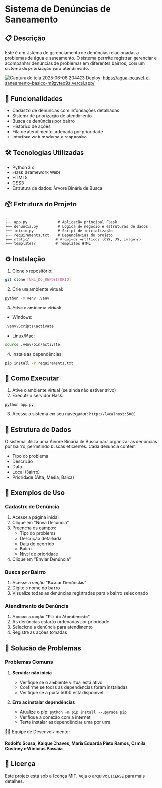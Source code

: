 # Sistema de Denúncias de Saneamento

## 📋 Descrição

Este é um sistema de gerenciamento de denúncias relacionadas a problemas de água e saneamento. O sistema permite registrar, gerenciar e acompanhar denúncias de problemas em diferentes bairros, com um sistema de priorização para atendimento.

![Captura de tela 2025-06-08 204423](https://github.com/user-attachments/assets/b5808fa6-7b69-4a41-9ecf-a259a28c090e)
Deploy: https://agua-potavel-e-saneamento-basico-m9gvteo9z.vercel.app/


## 🚀 Funcionalidades

- Cadastro de denúncias com informações detalhadas
- Sistema de priorização de atendimento
- Busca de denúncias por bairro
- Histórico de ações
- Fila de atendimento ordenada por prioridade
- Interface web moderna e responsiva

## 🛠️ Tecnologias Utilizadas

- Python 3.x
- Flask (Framework Web)
- HTML5
- CSS3
- Estrutura de dados: Árvore Binária de Busca

## 📦 Estrutura do Projeto

```
.
├── app.py              # Aplicação principal Flask
├── denuncia.py         # Lógica de negócio e estruturas de dados
├── inicio.py           # Script de inicialização
├── requirements.txt    # Dependências do projeto
├── static/            # Arquivos estáticos (CSS, JS, imagens)
└── templates/         # Templates HTML
```

## ⚙️ Instalação

1. Clone o repositório:

```bash
git clone [URL_DO_REPOSITÓRIO]
```

2. Crie um ambiente virtual:

```bash
python -m venv .venv
```

3. Ative o ambiente virtual:

- Windows:

```bash
.venv\Scripts\activate
```

- Linux/Mac:

```bash
source .venv/bin/activate
```

4. Instale as dependências:

```bash
pip install -r requirements.txt
```

## 🚀 Como Executar

1. Ative o ambiente virtual (se ainda não estiver ativo)
2. Execute o servidor Flask:

```bash
python app.py
```

3. Acesse o sistema em seu navegador: `http://localhost:5000`

## 📝 Estrutura de Dados

O sistema utiliza uma Árvore Binária de Busca para organizar as denúncias por bairro, permitindo buscas eficientes. Cada denúncia contém:

- Tipo do problema
- Descrição
- Data
- Local (Bairro)
- Prioridade (Alta, Média, Baixa)

## 🎯 Exemplos de Uso

### Cadastro de Denúncia

1. Acesse a página inicial
2. Clique em "Nova Denúncia"
3. Preencha os campos:
   - Tipo do problema
   - Descrição detalhada
   - Data do ocorrido
   - Bairro
   - Nível de prioridade
4. Clique em "Enviar Denúncia"

### Busca por Bairro

1. Acesse a seção "Buscar Denúncias"
2. Digite o nome do bairro
3. Visualize todas as denúncias registradas para o bairro selecionado

### Atendimento de Denúncia

1. Acesse a seção "Fila de Atendimento"
2. As denúncias estarão ordenadas por prioridade
3. Selecione a denúncia para atendimento
4. Registre as ações tomadas

## 🔧 Solução de Problemas

### Problemas Comuns

1. **Servidor não inicia**

   - Verifique se o ambiente virtual está ativo
   - Confirme se todas as dependências foram instaladas
   - Verifique se a porta 5000 está disponível

2. **Erro ao instalar dependências**
   - Atualize o pip: `python -m pip install --upgrade pip`
   - Verifique a conexão com a internet
   - Tente instalar as dependências uma por uma


  
👩‍💻 Equipe de Desenvolvimento:
 #### Rodolfo Sousa, Kaique Chaves, Maria Eduarda Pinto Ramos, Camila Costney e Winicius Passaia

## 📄 Licença

Este projeto está sob a licença MIT. Veja o arquivo `LICENSE` para mais detalhes.
